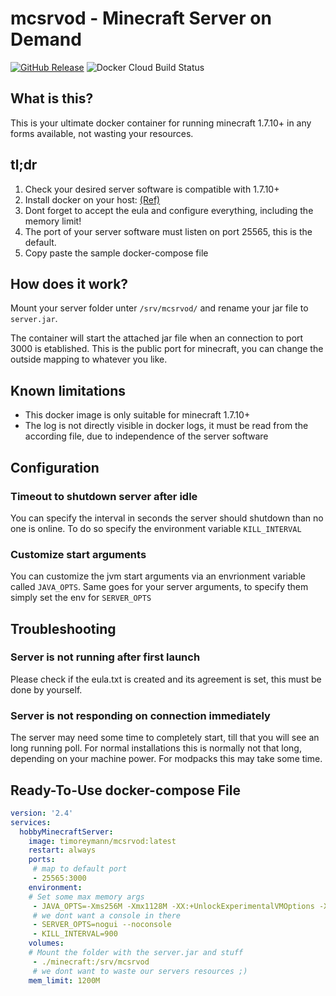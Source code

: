 mcsrvod - Minecraft Server on Demand
===

[![GitHub Release](https://img.shields.io/github/v/tag/timo-reymann/mcsrvod.svg?label=version)](https://github.com/timo-reymann/mcsrvod/releases)
![Docker Cloud Build Status](https://img.shields.io/docker/cloud/build/timoreymann/mcsrvod)

## What is this?
This is your ultimate docker container for running minecraft 1.7.10+ in any forms available, not wasting your resources.


## tl;dr

1. Check your desired server software is compatible with 1.7.10+
2. Install docker on your host: [(Ref)](https://docs.docker.com/install/)
3. Dont forget to accept the eula and configure everything, including the memory limit!
4. The port of your server software must listen on port 25565, this is the default.
5. Copy paste the sample docker-compose file


## How does it work?
Mount your server folder unter `/srv/mcsrvod/` and rename your jar file to `server.jar`.

The container will start the attached jar file when an connection to port 3000 is etablished. This is the public port for minecraft, you can change the outside mapping to whatever you like.


## Known limitations
- This docker image is only suitable for minecraft 1.7.10+
- The log is not directly visible in docker logs, it must be read from the according file, due to independence of the server software

## Configuration

### Timeout to shutdown server after idle
You can specify the interval in seconds the server should shutdown than no one is online. To do so specify the environment variable `KILL_INTERVAL`

### Customize start arguments
You can customize the jvm start arguments via an envrionment variable called `JAVA_OPTS`. Same goes for your server arguments, to specify them simply set the env for `SERVER_OPTS`


## Troubleshooting

### Server is not running after first launch
Please check if the eula.txt is created and its agreement is set, this must be done by yourself.

### Server is not responding on connection immediately
The server may need some time to completely start, till that you will see an long running poll. For normal installations this is normally not that long, depending on your machine power. For modpacks this may take some time.


## Ready-To-Use docker-compose File
````yaml
version: '2.4'
services:
  hobbyMinecraftServer:
    image: timoreymann/mcsrvod:latest
    restart: always
    ports:
     # map to default port
     - 25565:3000 
    environment:
    # Set some max memory args
     - JAVA_OPTS=-Xms256M -Xmx1128M -XX:+UnlockExperimentalVMOptions -XX:+UseCGroupMemoryLimitForHeap
     # we dont want a console in there
     - SERVER_OPTS=nogui --noconsole
     - KILL_INTERVAL=900
    volumes:
    # Mount the folder with the server.jar and stuff
     - ./minecraft:/srv/mcsrvod
     # we dont want to waste our servers resources ;)
    mem_limit: 1200M
````
